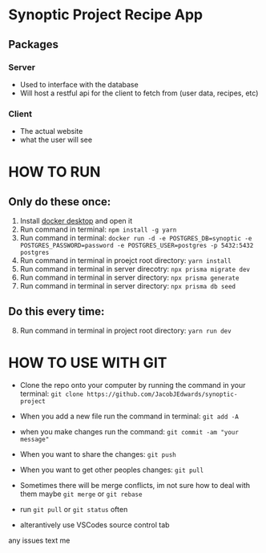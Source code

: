 # Synoptic Project Recipe App

## Packages

### Server

- Used to interface with the database
- Will host a restful api for the client to fetch from (user data, recipes, etc)

### Client

- The actual website
- what the user will see

# HOW TO RUN

## Only do these once:

1. Install [docker desktop](https://www.docker.com/products/docker-desktop/) and open it
2. Run command in terminal: `npm install -g yarn`
3. Run command in terminal: `docker run -d -e POSTGRES_DB=synoptic -e POSTGRES_PASSWORD=password -e POSTGRES_USER=postgres -p 5432:5432 postgres`
4. Run command in terminal in proejct root directory: `yarn install`
5. Run command in terminal in server direcotry: `npx prisma migrate dev`
6. Run command in terminal in server directory: `npx prisma generate`
7. Run command in terminal in server directory: `npx prisma db seed`

## Do this every time:

8. Run command in terminal in project root directory: `yarn run dev`

# HOW TO USE WITH GIT

- Clone the repo onto your computer by running the command in your terminal: `git clone https://github.com/JacobJEdwards/synoptic-project`

- When you add a new file run the command in terminal: `git add -A`

- when you make changes run the command: `git commit -am "your message"`

- When you want to share the changes: `git push`

- When you want to get other peoples changes: `git pull`

- Sometimes there will be merge conflicts, im not sure how to deal with them maybe `git merge` or `git rebase`

- run `git pull` or `git status` often

- alterantively use VSCodes source control tab

any issues text me
